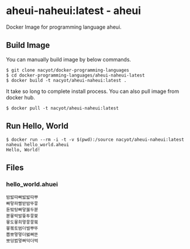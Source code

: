 # aheui-naheui:latest - aheui

Docker Image for programming language aheui.

## Build Image

You can manually build image by below commands.

```
$ git clone nacyot/docker-programming-languages
$ cd docker-programming-languages/aheui-naheui-latest
$ docker build -t nacyot/aheui-naheui:latest .
```

It take so long to complete install process. You can also pull image from docker hub.

```
$ docker pull -t nacyot/aheui-naheui:latest
```

## Run Hello, World

```
$ docker run --rm -i -t -v $(pwd):/source nacyot/aheui-naheui:latest naheui hello_world.aheui
Hello, World!
```

## Files

### hello_world.ahuei

```aheui
밤밣따빠밣밟따뿌
빠맣파빨받밤뚜뭏
돋밬탕빠맣붏두붇
볻뫃박발뚷투뭏붖
뫃도뫃희멓뭏뭏붘
뫃봌토범더벌뿌뚜
뽑뽀멓멓더벓뻐뚠
뽀덩벐멓뻐덕더벅
```
